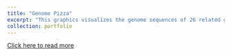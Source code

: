 ```yaml
---
title: "Genome Pizza"
excerpt: "This graphics visualizes the genome sequences of 26 related genomes of reed beetle microbial symbionts.<br/><img src='/images/circos_full_circle.pdf'>"
collection: portfolio
---
```


[Click here to read more](https://euba.github.io/publication/2020-06-01-paper-title-number-1)